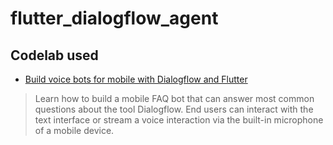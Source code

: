 # flutter_dialogflow_agent

## Codelab used

* [Build voice bots for mobile with Dialogflow and Flutter](https://codelabs.developers.google.com/codelabs/dialogflow-flutter#0)
> Learn how to build a mobile FAQ bot that can answer most common questions about the tool Dialogflow. End users can interact with the text interface or stream a voice interaction via the built-in microphone of a mobile device.